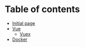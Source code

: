 # Table of contents

* [Initial page](README.md)
* [Vue](vue/README.md)
  * [Vuex](vue/vuex.md)
* [Docker](docker.md)

